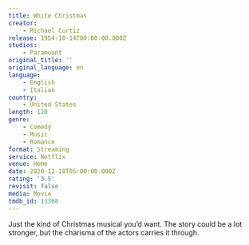 ```yaml
---
title: White Christmas
creator:
    - Michael Curtiz
release: 1954-10-14T00:00:00.000Z
studios:
    - Paramount
original_title: ''
original_language: en
language:
    - English
    - Italian
country:
    - United States
length: 120
genre:
    - Comedy
    - Music
    - Romance
format: Streaming
service: Netflix
venue: Home
date: 2020-12-18T05:00:00.000Z
rating: '3.5'
revisit: false
media: Movie
tmdb_id: 13368
---
```


Just the kind of Christmas musical you’d want. The story could be a lot stronger, but the charisma of the actors carries it through.
